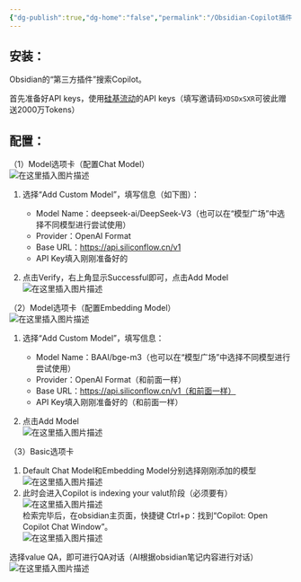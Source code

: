 ```yaml
---
{"dg-publish":true,"dg-home":"false","permalink":"/Obsidian·Copilot插件配置（让AI根据Obsidian笔记内容进行对话）/","tags":["gardenEntry"],"dgPassFrontmatter":true,"created":"2025-06-08T22:10:32.753+08:00"}
---
```



## 安装： 

Obsidian的“第三方插件”搜索Copilot。

首先准备好API keys，使用[硅基流动][Link 1]的API keys（填写邀请码`XDSDxSXR`可彼此赠送2000万Tokens）

## 配置： 

（1）Model选项卡（配置Chat Model）  
![在这里插入图片描述](https://i-blog.csdnimg.cn/direct/81c6184403dd41949c8ee9e6c4acd749.png)

1.  选择“Add Custom Model”，填写信息（如下图）：
    
     *  Model Name：deepseek-ai/DeepSeek-V3（也可以在“模型广场”中选择不同模型进行尝试使用）
     *  Provider：OpenAI Format
     *  Base URL：https://api.siliconflow.cn/v1
     *  API Key填入刚刚准备好的
2.  点击Verify，右上角显示Successful即可，点击Add Model  
    ![在这里插入图片描述](https://i-blog.csdnimg.cn/direct/cac7a0305655403a857012c1e1bef391.png)

（2）Model选项卡（配置Embedding Model）  
![在这里插入图片描述](https://i-blog.csdnimg.cn/direct/f73598c21b0f4574b45a99a4c08addf3.png)

1.  选择“Add Custom Model”，填写信息：
    
     *  Model Name：BAAI/bge-m3（也可以在“模型广场”中选择不同模型进行尝试使用）
     *  Provider：OpenAI Format（和前面一样）
     *  Base URL：https://api.siliconflow.cn/v1（和前面一样）
     *  API Key填入刚刚准备好的（和前面一样）
2.  点击Add Model  
    ![在这里插入图片描述](https://i-blog.csdnimg.cn/direct/7005ebae2fa4422f89fd4d3aa68682ca.png)

（3）Basic选项卡

1.  Default Chat Model和Embedding Model分别选择刚刚添加的模型  
    ![在这里插入图片描述](https://i-blog.csdnimg.cn/direct/fefdaf4e0fe245e5bca4204d36adbad0.png)
2.  此时会进入Copilot is indexing your valut阶段（必须要有）  
    ![在这里插入图片描述](https://i-blog.csdnimg.cn/direct/b65ee8310995469786cd865703a2f30e.png)  
    检索完毕后，在obsidian主页面，快捷键 Ctrl+p：找到“Copilot: Open Copilot Chat Window”。  
    ![在这里插入图片描述](https://i-blog.csdnimg.cn/direct/87cac429d5d84a84a83629b6bd7708fa.png)

选择value QA，即可进行QA对话（AI根据obsidian笔记内容进行对话）  
![在这里插入图片描述](https://i-blog.csdnimg.cn/direct/8e2d207d3fa34280859ae96ffce10689.png)


[Link 1]: https://cloud.siliconflow.cn/